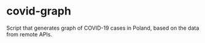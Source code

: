 # covid-graph

Script that generates graph of COVID-19 cases in Poland, based on the data from remote APIs.
